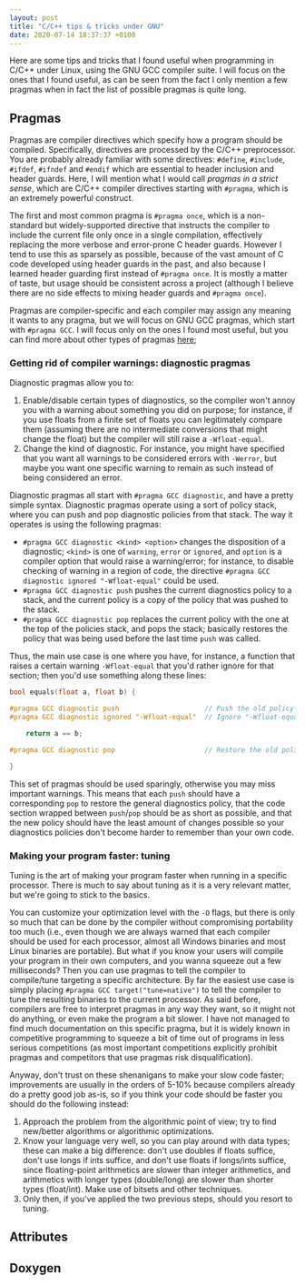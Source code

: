 ```yaml
---
layout: post
title: "C/C++ tips & tricks under GNU"
date: 2020-07-14 18:37:37 +0100
---
```


Here are some tips and tricks that I found useful when programming in C/C++ under Linux, using the GNU GCC compiler suite. I will focus on the ones that I found useful, as can be seen from the fact I only mention a few pragmas when in fact the list of possible pragmas is quite long.

## Pragmas

Pragmas are compiler directives which specify how a program should be compiled. Specifically, directives are processed by the C/C++ preprocessor. You are probably already familiar with some directives: `#define`, `#include`, `#ifdef`, `#ifndef` and `#endif` which are essential to header inclusion and header guards. Here, I will mention what I would call *pragmas in a strict sense*, which are C/C++ compiler directives starting with `#pragma`, which is an extremely powerful construct.

The first and most common pragma is `#pragma once`, which is a non-standard but widely-supported directive that instructs the compiler to include the current file only once in a single compilation, effectively replacing the more verbose and error-prone C header guards. However I tend to use this as sparsely as possible, because of the vast amount of C code developed using header guards in the past, and also because I learned header guarding first instead of `#pragma once`. It is mostly a matter of taste, but usage should be consistent across a project (although I believe there are no side effects to mixing header guards and `#pragma once`).

Pragmas are compiler-specific and each compiler may assign any meaning it wants to any pragma, but we will focus on GNU GCC pragmas, which start with `#pragma GCC`. I will focus only on the ones I found most useful, but you can find more about other types of pragmas [here](https://gcc.gnu.org/onlinedocs/gcc/Pragmas.html#Pragmas);

### Getting rid of compiler warnings: diagnostic pragmas

Diagnostic pragmas allow you to:

1. Enable/disable certain types of diagnostics, so the compiler won't annoy you with a warning about something you did on purpose; for instance, if you use floats from a finite set of floats you can legitimately compare them (assuming there are no intermediate conversions that might change the float) but the compiler will still raise a `-Wfloat-equal`.
2. Change the kind of diagnostic. For instance, you might have specified that you want all warnings to be considered errors with `-Werror`, but maybe you want one specific warning to remain as such instead of being considered an error.

Diagnostic pragmas all start with `#pragma GCC diagnostic`, and have a pretty simple syntax. Diagnostic pragmas operate using a sort of policy stack, where you can push and pop diagnostic policies from that stack. The way it operates is using the following pragmas:

- `#pragma GCC diagnostic <kind> <option>` changes the disposition of a diagnostic; `<kind>` is one of `warning`, `error` or `ignored`, and `option` is a compiler option that would raise a warning/error; for instance, to disable checking of warning in a region of code, the directive `#pragma GCC diagnostic ignored "-Wfloat-equal"` could be used.
- `#pragma GCC diagnostic push` pushes the current diagnostics policy to a stack, and the current policy is a copy of the policy that was pushed to the stack.
- `#pragma GCC diagnostic pop` replaces the current policy with the one at the top of the policies stack, and pops the stack; basically restores the policy that was being used before the last time `push` was called.

Thus, the main use case is one where you have, for instance, a function that raises a certain warning `-Wfloat-equal` that you'd rather ignore for that section; then you'd use something along these lines:

```cpp
bool equals(float a, float b) {

#pragma GCC diagnostic push                     // Push the old policy into stack
#pragma GCC diagnostic ignored "-Wfloat-equal"  // Ignore "-Wfloat-equal"

    return a == b;

#pragma GCC diagnostic pop                      // Restore the old policy

}
```

This set of pragmas should be used sparingly, otherwise you may miss important warnings. This means that each `push` should have a corresponding `pop` to restore the general diagnostics policy, that the code section wrapped between `push`/`pop` should be as short as possible, and that the new policy should have the least amount of changes possible so your diagnostics policies don't become harder to remember than your own code.

### Making your program faster: tuning

Tuning is the art of making your program faster when running in a specific processor. There is much to say about tuning as it is a very relevant matter, but we're going to stick to the basics.

You can customize your optimization level with the `-O` flags, but there is only so much that can be done by the compiler without compromising portability too much (i.e., even though we are always warned that each compiler should be used for each processor, almost all Windows binaries and most Linux binaries are portable). But what if you know your users will compile your program in their own computers, and you wanna squeeze out a few milliseconds? Then you can use pragmas to tell the compiler to compile/tune targeting a specific architecture. By far the easiest use case is simply placing `#pragma GCC target("tune=native")` to tell the compiler to tune the resulting binaries to the current processor. As said before, compilers are free to interpret pragmas in any way they want, so it might not do anything, or even make the program a bit slower. I have not managed to find much documentation on this specific pragma, but it is widely known in competitive programming to squeeze a bit of time out of programs in less serious competitions (as most important competitions explicitly prohibit pragmas and competitors that use pragmas risk disqualification).

Anyway, don't trust on these shenanigans to make your slow code faster; improvements are usually in the orders of 5-10% because compilers already do a pretty good job as-is, so if you think your code should be faster you should do the following instead:

1. Approach the problem from the algorithmic point of view; try to find new/better algorithms or algorithmic optimizations.
2. Know your language very well, so you can play around with data types; these can make a big difference: don't use doubles if floats suffice, don't use longs if ints suffice, and don't use floats if longs/ints suffice, since floating-point arithmetics are slower than integer arithmetics, and arithmetics with longer types (double/long) are slower than shorter types (float/int). Make use of bitsets and other techniques.
3. Only then, if you've applied the two previous steps, should you resort to tuning.

## Attributes

## Doxygen
